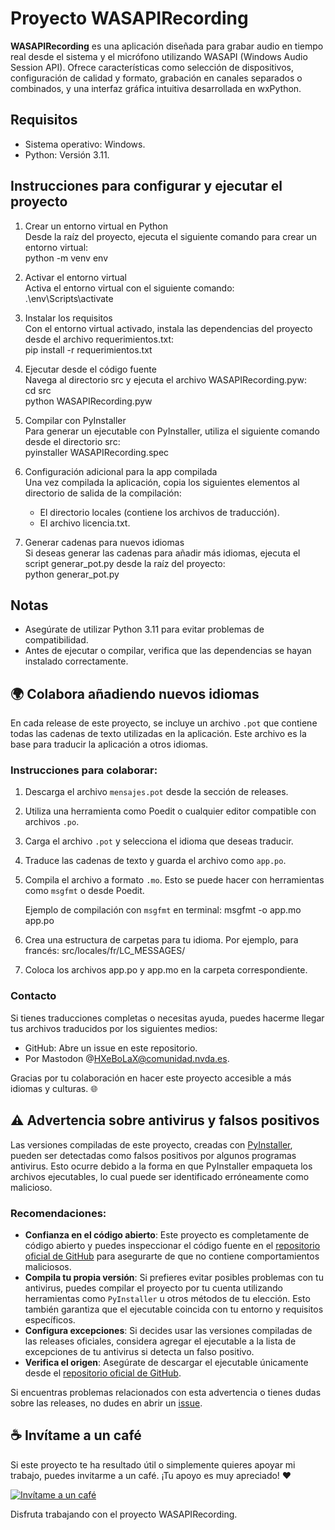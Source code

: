 # Proyecto WASAPIRecording

**WASAPIRecording** es una aplicación diseñada para grabar audio en tiempo real desde el sistema y el micrófono utilizando WASAPI (Windows Audio Session API). Ofrece características como selección de dispositivos, configuración de calidad y formato, grabación en canales separados o combinados, y una interfaz gráfica intuitiva desarrollada en wxPython.

## Requisitos
- Sistema operativo: Windows.
- Python: Versión 3.11.

## Instrucciones para configurar y ejecutar el proyecto

1. Crear un entorno virtual en Python  
   Desde la raíz del proyecto, ejecuta el siguiente comando para crear un entorno virtual:  
   python -m venv env

2. Activar el entorno virtual  
   Activa el entorno virtual con el siguiente comando:  
   .\env\Scripts\activate

3. Instalar los requisitos  
   Con el entorno virtual activado, instala las dependencias del proyecto desde el archivo requerimientos.txt:  
   pip install -r requerimientos.txt

4. Ejecutar desde el código fuente  
   Navega al directorio src y ejecuta el archivo WASAPIRecording.pyw:  
   cd src  
   python WASAPIRecording.pyw

5. Compilar con PyInstaller  
   Para generar un ejecutable con PyInstaller, utiliza el siguiente comando desde el directorio src:  
   pyinstaller WASAPIRecording.spec

6. Configuración adicional para la app compilada  
   Una vez compilada la aplicación, copia los siguientes elementos al directorio de salida de la compilación:  
   - El directorio locales (contiene los archivos de traducción).  
   - El archivo licencia.txt.

7. Generar cadenas para nuevos idiomas  
   Si deseas generar las cadenas para añadir más idiomas, ejecuta el script generar_pot.py desde la raíz del proyecto:  
   python generar_pot.py

## Notas
- Asegúrate de utilizar Python 3.11 para evitar problemas de compatibilidad.
- Antes de ejecutar o compilar, verifica que las dependencias se hayan instalado correctamente.

## 🌍 Colabora añadiendo nuevos idiomas

En cada release de este proyecto, se incluye un archivo `.pot` que contiene todas las cadenas de texto utilizadas en la aplicación. Este archivo es la base para traducir la aplicación a otros idiomas.

### Instrucciones para colaborar:
1. Descarga el archivo `mensajes.pot` desde la sección de releases.
2. Utiliza una herramienta como Poedit o cualquier editor compatible con archivos `.po`.
3. Carga el archivo `.pot` y selecciona el idioma que deseas traducir.
4. Traduce las cadenas de texto y guarda el archivo como `app.po`.
5. Compila el archivo a formato `.mo`. Esto se puede hacer con herramientas como `msgfmt` o desde Poedit.

   Ejemplo de compilación con `msgfmt` en terminal:
   msgfmt -o app.mo app.po
6. Crea una estructura de carpetas para tu idioma. Por ejemplo, para francés:
src/locales/fr/LC_MESSAGES/
7. Coloca los archivos app.po y app.mo en la carpeta correspondiente.
### Contacto
Si tienes traducciones completas o necesitas ayuda, puedes hacerme llegar tus archivos traducidos por los siguientes medios:

- GitHub: Abre un issue en este repositorio.
- Por Mastodon @HXeBoLaX@comunidad.nvda.es.

Gracias por tu colaboración en hacer este proyecto accesible a más idiomas y culturas. 🌐
## ⚠️ Advertencia sobre antivirus y falsos positivos

Las versiones compiladas de este proyecto, creadas con [PyInstaller](https://pyinstaller.org/), pueden ser detectadas como falsos positivos por algunos programas antivirus. Esto ocurre debido a la forma en que PyInstaller empaqueta los archivos ejecutables, lo cual puede ser identificado erróneamente como malicioso.

### Recomendaciones:
- **Confianza en el código abierto**: Este proyecto es completamente de código abierto y puedes inspeccionar el código fuente en el [repositorio oficial de GitHub](https://github.com/hxebolax/WASAPIRecording) para asegurarte de que no contiene comportamientos maliciosos.
- **Compila tu propia versión**: Si prefieres evitar posibles problemas con tu antivirus, puedes compilar el proyecto por tu cuenta utilizando herramientas como `PyInstaller` u otros métodos de tu elección. Esto también garantiza que el ejecutable coincida con tu entorno y requisitos específicos.
- **Configura excepciones**: Si decides usar las versiones compiladas de las releases oficiales, considera agregar el ejecutable a la lista de excepciones de tu antivirus si detecta un falso positivo.
- **Verifica el origen**: Asegúrate de descargar el ejecutable únicamente desde el [repositorio oficial de GitHub](https://github.com/hxebolax/WASAPIRecording/releases).

Si encuentras problemas relacionados con esta advertencia o tienes dudas sobre las releases, no dudes en abrir un [issue](https://github.com/hxebolax/WASAPIRecording/issues).

## ☕ Invítame a un café

Si este proyecto te ha resultado útil o simplemente quieres apoyar mi trabajo, puedes invitarme a un café. ¡Tu apoyo es muy apreciado! ❤️

[![Invítame a un café](https://img.shields.io/badge/Invítame_a_un_café-PayPal-blue?logo=paypal)](https://www.paypal.com/paypalme/hjbcdonaciones)

Disfruta trabajando con el proyecto WASAPIRecording.
